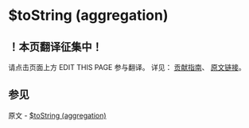 # $toString (aggregation)

## ！本页翻译征集中！

请点击页面上方 EDIT THIS PAGE 参与翻译。
详见：
[贡献指南]( https://github.com/JinMuInfo/MongoDB-Manual-zh/blob/master/CONTRIBUTING.md )、
[原文链接](  https://docs.mongodb.com/manual/reference/operator/aggregation/toString/  )。
## 参见

原文 - [$toString (aggregation)]( https://docs.mongodb.com/manual/reference/operator/aggregation/toString/ )

